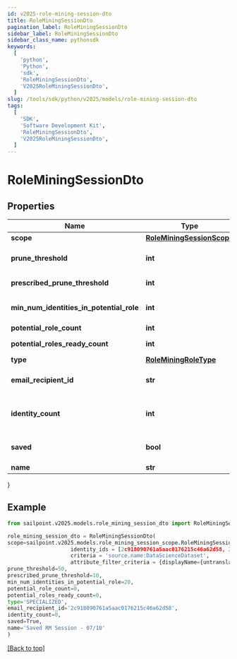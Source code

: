 ```yaml
---
id: v2025-role-mining-session-dto
title: RoleMiningSessionDto
pagination_label: RoleMiningSessionDto
sidebar_label: RoleMiningSessionDto
sidebar_class_name: pythonsdk
keywords:
  [
    'python',
    'Python',
    'sdk',
    'RoleMiningSessionDto',
    'V2025RoleMiningSessionDto',
  ]
slug: /tools/sdk/python/v2025/models/role-mining-session-dto
tags:
  [
    'SDK',
    'Software Development Kit',
    'RoleMiningSessionDto',
    'V2025RoleMiningSessionDto',
  ]
---
```


# RoleMiningSessionDto

## Properties

| Name | Type | Description | Notes |
| --- | --- | --- | --- |
| **scope** | [**RoleMiningSessionScope**](role-mining-session-scope) |  | [optional] |
| **prune_threshold** | **int** | The prune threshold to be used or null to calculate prescribedPruneThreshold | [optional] |
| **prescribed_prune_threshold** | **int** | The calculated prescribedPruneThreshold | [optional] |
| **min_num_identities_in_potential_role** | **int** | Minimum number of identities in a potential role | [optional] |
| **potential_role_count** | **int** | Number of potential roles | [optional] |
| **potential_roles_ready_count** | **int** | Number of potential roles ready | [optional] |
| **type** | [**RoleMiningRoleType**](role-mining-role-type) |  | [optional] |
| **email_recipient_id** | **str** | The id of the user who will receive an email about the role mining session | [optional] |
| **identity_count** | **int** | Number of identities in the population which meet the search criteria or identity list provided | [optional] |
| **saved** | **bool** | The session's saved status | [optional] [default to False] |
| **name** | **str** | The session's saved name | [optional] |

}

## Example

```python
from sailpoint.v2025.models.role_mining_session_dto import RoleMiningSessionDto

role_mining_session_dto = RoleMiningSessionDto(
scope=sailpoint.v2025.models.role_mining_session_scope.RoleMiningSessionScope(
                    identity_ids = [2c918090761a5aac0176215c46a62d58, 2c918090761a5aac01722015c46a62d42],
                    criteria = 'source.name:DataScienceDataset',
                    attribute_filter_criteria = {displayName={untranslated=Location: Miami}, ariaLabel={untranslated=Location: Miami}, data={displayName={translateKey=IDN.IDENTITY_ATTRIBUTES.LOCATION}, name=location, operator=EQUALS, values=[Miami]}}, ),
prune_threshold=50,
prescribed_prune_threshold=10,
min_num_identities_in_potential_role=20,
potential_role_count=0,
potential_roles_ready_count=0,
type='SPECIALIZED',
email_recipient_id='2c918090761a5aac0176215c46a62d58',
identity_count=0,
saved=True,
name='Saved RM Session - 07/10'
)

```

[[Back to top]](#)
